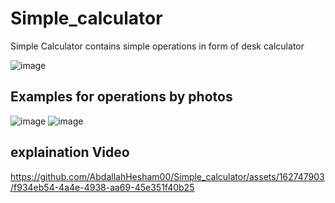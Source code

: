 # Simple_calculator
Simple Calculator contains simple operations in form of desk calculator 

![image](https://github.com/AbdallahHesham00/Simple_calculator/assets/162747903/4cbe931c-2309-4453-9869-a57be5c71f11)

## Examples for operations by photos
![image](https://github.com/AbdallahHesham00/Simple_calculator/assets/162747903/534dfcc8-bcd5-455c-9314-38dca2b18c60)
![image](https://github.com/AbdallahHesham00/Simple_calculator/assets/162747903/7b4f6788-115d-4095-96f9-22364e69c6b7)

## explaination Video


https://github.com/AbdallahHesham00/Simple_calculator/assets/162747903/f934eb54-4a4e-4938-aa69-45e351f40b25

